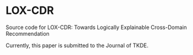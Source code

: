 # LOX-CDR
Source code for LOX-CDR: Towards Logically Explainable Cross-Domain Recommendation

Currently, this paper is submitted to the Journal of TKDE.
